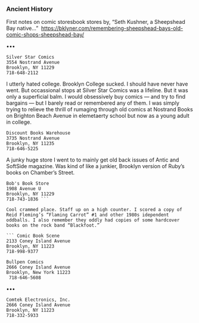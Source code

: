 ### Ancient History

First notes on comic storesbook stores by, “Seth Kushner, a Sheepshead Bay native…”  https://bklyner.com/remembering-sheepshead-bays-old-comic-shops-sheepshead-bay/

•••

```
Silver Star Comics
3554 Nostrand Avenue
Brooklyn, NY 11229
718-648-2112
```

I utterly hated college. Brooklyn College sucked. I should have never have went. But occassional stops at Silver Star Comics was a lifeline. But it was only a superficial balm. I would obsessively buy comics — and try to find bargains — but I barely read or remembered any of them. I was simply trying to relieve the thrill of rumaging through old comics at Nostrand Books on Brighton Beach Avenue in elemetaerty school but now as a young adult in college.

```
Discount Books Warehouse 
3735 Nostrand Avenue
Brooklyn, NY 11235
718-646-5225
```

A junky huge store I went to to mainly get old back issues of Antic and SoftSide magazine. Was kind of like a junkier, Brooklyn version of Ruby’s books on Chamber’s Street.

```
Bob's Book Store
1908 Avenue U
Brooklyn, NY 11229
718-743-1836 ```

Cool crammed place. Staff up on a high counter. I scored a copy of Reid Fleming’s “Flaming Carrot” #1 and other 1980s idependent oddballs. I also remember they oddly had copies of some hardcover books on the rock band “Blackfoot.”

``` Comic Book Scene
2133 Coney Island Avenue
Brooklyn, NY 11223
718-998-9377

Bullpen Comics
2666 Coney Island Avenue
Brooklyn, New York 11223
 718-646-5608
```

•••

```
Comtek Electronics, Inc.
2666 Coney Island Avenue
Brooklyn, NY 11223
718-332-5933
```